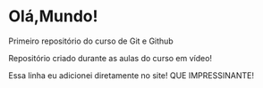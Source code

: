 # Olá,Mundo!
 Primeiro repositório do curso de Git e Github

Repositório criado durante as aulas do curso em vídeo!

Essa linha eu adicionei diretamente no site! QUE IMPRESSINANTE!
